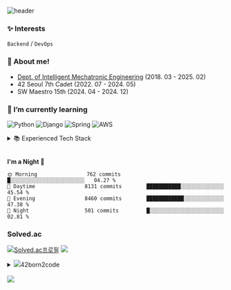 ![header](https://capsule-render.vercel.app/api?type=waving&height=200&color=365AA1&text=wonyang&reversal=false&textBg=false&fontAlignY=40&fontColor=ffffff)

### ✨ Interests
`Backend` / `DevOps`

### 🙌 About me!
- [Dept. of Intelligent Mechatronic Engineering](http://imc.sejong.ac.kr/page/sub2_2) (2018. 03 - 2025. 02)
- 42 Seoul 7th Cadet (2022. 07 - 2024. 05)
- SW Maestro 15th (2024. 04 - 2024. 12)

### 🌱 I’m currently learning

![Python](https://img.shields.io/static/v1?style=for-the-badge&message=Python&color=3776AB&logo=Python&logoColor=FFFFFF&label=)
![Django](https://img.shields.io/badge/django-092E20.svg?&style=for-the-badge&logo=django&logoColor=white)
![Spring](https://img.shields.io/badge/spring-6DB33F?style=for-the-badge&logo=spring&logoColor=white)
![AWS](https://img.shields.io/static/v1?style=for-the-badge&message=AWS&color=232F3E&logo=amazonwebservices&logoColor=white&label=)

<details>
<summary>📚  Experienced Tech Stack </summary>
<div markdown="1"><br>
          
<div>
<!-- Programming Languages -->
<img src="https://img.shields.io/badge/C-A8B9CC?style=flat-square&logo=c&logoColor=ffffff">
<img src="https://img.shields.io/badge/C++-00599C?style=flat-square&logo=cplusplus&logoColor=ffffff">
<img src="https://img.shields.io/badge/Java-007396?style=flat-square&logo=java&logoColor=white">
<img src="https://img.shields.io/badge/Python-3776AB?style=flat-square&logo=python&logoColor=ffffff">
<img src="https://img.shields.io/badge/Javascript-ffb13b?style=flat-square&logo=javascript&logoColor=white">
<br>

<!-- Frameworks and Libraries -->
<img src="https://img.shields.io/badge/Django-092E20?style=flat-square&logo=django&logoColor=ffffff">
<img src="https://img.shields.io/badge/Spring-6DB33F?style=flat-square&logo=spring&logoColor=ffffff">
<img src="https://img.shields.io/badge/FastAPI-009688?style=flat-square&logo=fastapi&logoColor=ffffff">
<br>

<!-- DevOps and Cloud -->
<img src="https://img.shields.io/badge/Docker-2496ED?style=flat-square&logo=docker&logoColor=ffffff">
<img src="https://img.shields.io/badge/Nginx-009639?style=flat-square&logo=nginx&logoColor=ffffff">
<img src="https://img.shields.io/badge/GitHub Actions-2088FF?style=flat-square&logo=githubactions&logoColor=ffffff">
<br>

<img src="https://img.shields.io/badge/AWS Lambda-FF9900?style=flat-square&logo=awslambda&logoColor=ffffff">
<img src="https://img.shields.io/badge/AWS Fargate-FF9900?style=flat-square&logo=awsfargate&logoColor=ffffff">
<img src="https://img.shields.io/badge/Amazon ECS-FF9900?style=flat-square&logo=amazonecs&logoColor=ffffff">
<img src="https://img.shields.io/badge/Amazon S3-569A31?style=flat-square&logo=amazons3&logoColor=ffffff">
<img src="https://img.shields.io/badge/Amazon RDS-527FFF?style=flat-square&logo=amazonrds&logoColor=ffffff">
<img src="https://img.shields.io/badge/Amazon Route 53-8C4FFF?style=flat-square&logo=amazonroute53&logoColor=ffffff">
<img src="https://img.shields.io/badge/Amazon CloudWatch-FF4F8B?style=flat-square&logo=amazoncloudwatch&logoColor=ffffff">
<img src="https://img.shields.io/badge/Amazon API Gateway-FF4F8B?style=flat-square&logo=amazonapigateway&logoColor=ffffff">
<br>

<!-- Tools -->
<img src="https://img.shields.io/badge/Swagger-85EA2D?style=flat-square&logo=swagger&logoColor=ffffff">
<img src="https://img.shields.io/badge/Jira-0052CC?style=flat-square&logo=jira&logoColor=ffffff">
<img src="https://img.shields.io/badge/Notion-000000?style=flat-square&logo=notion&logoColor=ffffff">
<img src="https://img.shields.io/badge/Git-F05032?style=flat-square&logo=git&logoColor=ffffff">
<img src="https://img.shields.io/badge/GitHub-181717?style=flat-square&logo=github&logoColor=ffffff">
<br>

<!-- Databases -->
<img src="https://img.shields.io/badge/MySQL-4479A1?style=flat-square&logo=mysql&logoColor=ffffff">
<img src="https://img.shields.io/badge/PostgreSQL-4169E1?style=flat-square&logo=postgresql&logoColor=ffffff">
<br>

<!-- Web Development -->
<img src="https://img.shields.io/badge/HTML5-E34F26?style=flat-square&logo=html5&logoColor=white">
<img src="https://img.shields.io/badge/CSS3-1572B6?style=flat-square&logo=css3&logoColor=white">
<img src="https://img.shields.io/badge/React-61DAFB?style=flat-square&logo=react&logoColor=ffffff">
<img src="https://img.shields.io/badge/React Router-CA4245?style=flat-square&logo=reactrouter&logoColor=ffffff">
<img src="https://img.shields.io/badge/Recoil-3D3D3D?style=flat-square&logo=recoil&logoColor=ffffff">
<br>

<!-- AI -->
<img src="https://img.shields.io/badge/Pytorch-EE4C2C?style=flat-square&logo=pytorch&logoColor=white">
<img src="https://img.shields.io/badge/scikit-learn-F7931E?style=flat-square&logo=scikit-learn&logoColor=white">
<img src="https://img.shields.io/badge/opencv-5C3EE8?style=flat-square&logo=opencv&logoColor=white">
<br>

<!-- Hardware -->
<img src="https://img.shields.io/badge/Arduino-00979D?style=flat-square&logo=Arduino&logoColor=white">

</div>
</div>
</details>
<br>

<!--START_SECTION:waka-->
**I'm a Night 🦉** 

```text
🌞 Morning                762 commits         █░░░░░░░░░░░░░░░░░░░░░░░░   04.27 % 
🌆 Daytime                8131 commits        ███████████░░░░░░░░░░░░░░   45.54 % 
🌃 Evening                8460 commits        ████████████░░░░░░░░░░░░░   47.38 % 
🌙 Night                  501 commits         █░░░░░░░░░░░░░░░░░░░░░░░░   02.81 % 
```



<!--END_SECTION:waka-->
### Solved.ac

[![Solved.ac프로필](http://mazassumnida.wtf/api/v2/generate_badge?boj=bennyws)](https://solved.ac/bennyws)
<a href="https://solved.ac/bennyws"><img src="http://mazandi.herokuapp.com/api?handle=bennyws&theme=cold"/></a>

<details>
<summary><img src="https://img.shields.io/badge/-000000?style=flat&logo=42&logoColor=white">42born2code 
 </summary><br>

[![wonyang's 42 stats](https://badge.mediaplus.ma/starryblue/wonyang?1337Badge=off&UM6P=off)](https://github.com/oakoudad/badge42)

</details>

<br>
<a href="https://hits.seeyoufarm.com"><img src="https://hits.seeyoufarm.com/api/count/incr/badge.svg?url=https%3A%2F%2Fgithub.com%2Fwonyangs%2Fhit-counter&count_bg=%2379C83D&title_bg=%23555555&icon=&icon_color=%23E7E7E7&title=hits&edge_flat=false"/></a>
